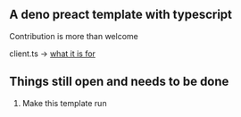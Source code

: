 <h2>A deno preact template with typescript</h2>

<p>Contribution is more than welcome</p>

<p>client.ts -> <a href="https://preactjs.com/guide/v10/api-reference/#hydrate">what it is for </a>

<h2>Things still open and needs to be done</h2>
<ol>
  <li>Make this template run</li>
</ol>
